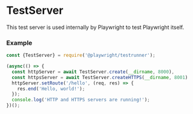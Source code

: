 # TestServer

This test server is used internally by Playwright to test Playwright itself.

### Example

```js
const {TestServer} = require('@playwright/testrunner');

(async(() => {
  const httpServer = await TestServer.create(__dirname, 8000),
  const httpsServer = await TestServer.createHTTPS(__dirname, 8001)
  httpServer.setRoute('/hello', (req, res) => {
    res.end('Hello, world!');
  });
  console.log('HTTP and HTTPS servers are running!');
})();
```
